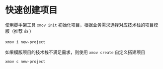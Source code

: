 # 快速创建项目

使用脚手架工具 `xmov init` 初始化项目，根据业务需求选择对应技术栈的项目模版（推荐 👍 ）
```bash
xmov i new-project
```
如果模版项目的技术栈不满足需求，则使用 `xmov create` 自定义搭建项目
```bash
xmov c new-project
```
